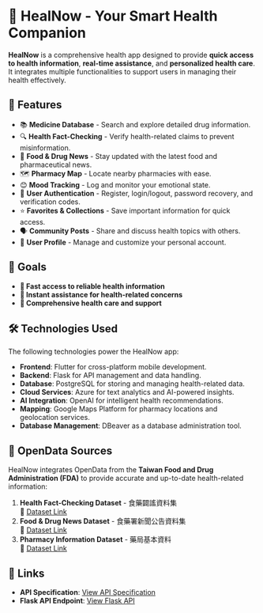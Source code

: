 # 🏥 HealNow - Your Smart Health Companion

**HealNow** is a comprehensive health app designed to provide **quick access to health information**, **real-time assistance**, and **personalized health care**. It integrates multiple functionalities to support users in managing their health effectively.

## 🚀 Features
- 📚 **Medicine Database** - Search and explore detailed drug information.
- 🔍 **Health Fact-Checking** - Verify health-related claims to prevent misinformation.
- 📰 **Food & Drug News** - Stay updated with the latest food and pharmaceutical news.
- 🗺️ **Pharmacy Map** - Locate nearby pharmacies with ease.
- 😊 **Mood Tracking** - Log and monitor your emotional state.
- 🔐 **User Authentication** - Register, login/logout, password recovery, and verification codes.
- ⭐ **Favorites & Collections** - Save important information for quick access.
- 🗣️ **Community Posts** - Share and discuss health topics with others.
- 👤 **User Profile** - Manage and customize your personal account.

## 📌 Goals
- **🔹 Fast access to reliable health information**
- **🔹 Instant assistance for health-related concerns**
- **🔹 Comprehensive health care and support**

## 🛠️ Technologies Used
The following technologies power the HealNow app:

- **Frontend**: Flutter for cross-platform mobile development.
- **Backend**: Flask for API management and data handling.
- **Database**: PostgreSQL for storing and managing health-related data.
- **Cloud Services**: Azure for text analytics and AI-powered insights.
- **AI Integration**: OpenAI for intelligent health recommendations.
- **Mapping**: Google Maps Platform for pharmacy locations and geolocation services.
- **Database Management**: DBeaver as a database administration tool.

## 📂 OpenData Sources
HealNow integrates OpenData from the **Taiwan Food and Drug Administration (FDA)** to provide accurate and up-to-date health-related information:
1. **Health Fact-Checking Dataset** - 食藥闢謠資料集  
   🔗 [Dataset Link](https://data.fda.gov.tw/frontsite/data/DataAction.do?method=doDetail&infoId=159)
2. **Food & Drug News Dataset** - 食藥署新聞公告資料集  
   🔗 [Dataset Link](https://data.fda.gov.tw/frontsite/data/DataAction.do?method=doDetail&infoId=120)
3. **Pharmacy Information Dataset** - 藥局基本資料  
   🔗 [Dataset Link](https://data.fda.gov.tw/frontsite/data/DataAction.do?method=doDetail&infoId=35)

## 🔗 Links
- **API Specification**: [View API Specification](https://github.com/hsinyi-lin/HealNow-2.0-API-spec)
- **Flask API Endpoint**: [View Flask API](https://github.com/hsinyi-lin/HealNow-2.0-api)
